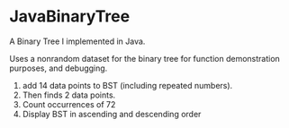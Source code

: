 # JavaBinaryTree

A Binary Tree I implemented in Java.

Uses a nonrandom dataset for the binary tree for function demonstration purposes, and debugging.
 
1. add 14 data points to BST (including repeated numbers). 
2. Then finds 2 data points.
3. Count occurrences of 72
4. Display BST in ascending and descending order
